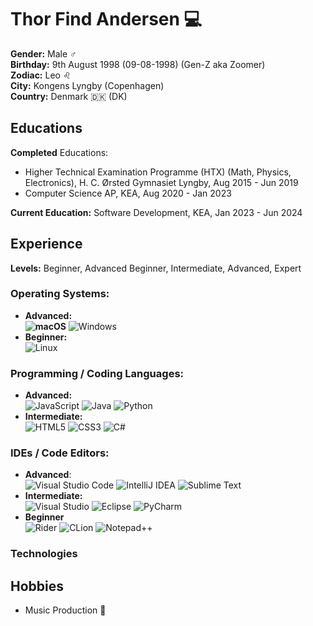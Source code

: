 
# Thor Find Andersen :computer:

__Gender:__ Male :male_sign: <br>
__Birthday:__ 9th August 1998 (09-08-1998) (Gen-Z aka Zoomer) <br>
__Zodiac:__ Leo :leo: <br>
__City:__ Kongens Lyngby (Copenhagen) <br>
__Country:__ Denmark :denmark: (DK) <!--<br>
<br>
[Education](https://github.com/thorminathor4/thorminathor4/edit/main/README.md#Education)
[Experience](https://github.com/thorminathor4/thorminathor4/edit/main/README.md#Experience)
[Hobbies](https://github.com/thorminathor4/thorminathor4/edit/main/README.md#Hobbies)
[Test](/TEST.md)
-->

## Educations
__Completed__ Educations:
  - Higher Technical Examination Programme (HTX) (Math, Physics, Electronics), H. C. Ørsted Gymnasiet Lyngby, Aug 2015 - Jun 2019 <br>
  - Computer Science AP, KEA, Aug 2020 - Jan 2023 <br>

__Current Education:__ Software Development, KEA, Jan 2023 - Jun 2024 <br>

## Experience
__Levels:__ Beginner, Advanced Beginner, Intermediate, Advanced, Expert

### Operating Systems:
- __Advanced:__ <br>
  __![macOS](https://img.shields.io/badge/mac%20os-000000?style=for-the-badge&logo=apple&logoColor=F0F0F0)__
  ![Windows](https://img.shields.io/badge/Windows-0078D6?style=for-the-badge&logo=windows&logoColor=white)
  <br>
- __Beginner:__ <br>
  ![Linux](https://img.shields.io/badge/Linux-FCC624?style=for-the-badge&logo=linux&logoColor=black)

### Programming / Coding Languages:
- __Advanced:__ <br>
  ![JavaScript](https://img.shields.io/badge/javascript-%23323330.svg?style=for-the-badge&logo=javascript&logoColor=%23F7DF1E)
  ![Java](https://img.shields.io/badge/java-%23ED8B00.svg?style=for-the-badge&logo=java&logoColor=white)
  ![Python](https://img.shields.io/badge/python-3670A0?style=for-the-badge&logo=python&logoColor=ffdd54)
  <br>
- __Intermediate:__ <br>
  ![HTML5](https://img.shields.io/badge/html5-%23E34F26.svg?style=for-the-badge&logo=html5&logoColor=white)
  ![CSS3](https://img.shields.io/badge/css3-%231572B6.svg?style=for-the-badge&logo=css3&logoColor=white)
  ![C#](https://img.shields.io/badge/c%23-%23239120.svg?style=for-the-badge&logo=c-sharp&logoColor=white)

### IDEs / Code Editors:
- __Advanced__: <br>
  ![Visual Studio Code](https://img.shields.io/badge/Visual%20Studio%20Code-0078d7.svg?style=for-the-badge&logo=visual-studio-code&logoColor=white)
  ![IntelliJ IDEA](https://img.shields.io/badge/IntelliJIDEA-000000.svg?style=for-the-badge&logo=intellij-idea&logoColor=white)
  ![Sublime Text](https://img.shields.io/badge/sublime_text-%23575757.svg?style=for-the-badge&logo=sublime-text&logoColor=important)
  <br>
- __Intermediate:__ <br>
  ![Visual Studio](https://img.shields.io/badge/Visual%20Studio-5C2D91.svg?style=for-the-badge&logo=visual-studio&logoColor=white)
  ![Eclipse](https://img.shields.io/badge/Eclipse-FE7A16.svg?style=for-the-badge&logo=Eclipse&logoColor=white)
  ![PyCharm](https://img.shields.io/badge/pycharm-143?style=for-the-badge&logo=pycharm&logoColor=black&color=black&labelColor=green)
  <br>
- __Beginner__ <br>
  ![Rider](https://img.shields.io/badge/Rider-000000.svg?style=for-the-badge&logo=Rider&logoColor=white&color=black&labelColor=crimson)
  ![CLion](https://img.shields.io/badge/CLion-black?style=for-the-badge&logo=clion&logoColor=white)
  ![Notepad++](https://img.shields.io/badge/Notepad++-90E59A.svg?style=for-the-badge&logo=notepad%2b%2b&logoColor=black)

### Technologies

## Hobbies
- Music Production :musical_note:

